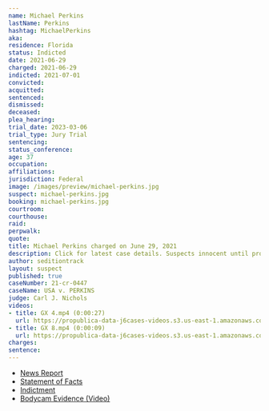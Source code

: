 ```yaml
---
name: Michael Perkins
lastName: Perkins
hashtag: MichaelPerkins
aka:
residence: Florida
status: Indicted
date: 2021-06-29
charged: 2021-06-29
indicted: 2021-07-01
convicted:
acquitted:
sentenced:
dismissed:
deceased:
plea_hearing:
trial_date: 2023-03-06
trial_type: Jury Trial
sentencing:
status_conference:
age: 37
occupation:
affiliations:
jurisdiction: Federal
image: /images/preview/michael-perkins.jpg
suspect: michael-perkins.jpg
booking: michael-perkins.jpg
courtroom:
courthouse:
raid:
perpwalk:
quote:
title: Michael Perkins charged on June 29, 2021
description: Click for latest case details. Suspects innocent until proven guilty.
author: seditiontrack
layout: suspect
published: true
caseNumber: 21-cr-0447
caseName: USA v. PERKINS
judge: Carl J. Nichols
videos:
- title: GX 4.mp4 (0:00:27)
  url: https://propublica-data-j6cases-videos.s3.us-east-1.amazonaws.com/84aeac70ce2b013960702cde48001122.mp4
- title: GX 8.mp4 (0:00:09)
  url: https://propublica-data-j6cases-videos.s3.us-east-1.amazonaws.com/891345a0ce2b013960702cde48001122.mp4
charges:
sentence:
---
```

- [News Report](https://www.wfla.com/news/polk-county/polk-county-emt-among-arrests-linked-to-jan-6-capitol-riot/)
- [Statement of Facts](https://www.justice.gov/usao-dc/case-multi-defendant/file/1410336/download)
- [Indictment](https://www.justice.gov/usao-dc/case-multi-defendant/file/1410341/download)
- [Bodycam Evidence (Video)](https://twitter.com/ryanjreilly/status/1414641655110639616)

